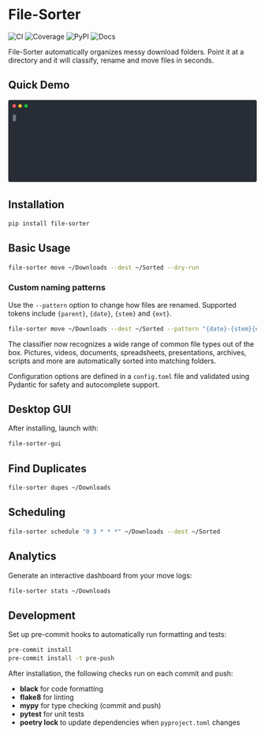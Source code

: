 # File-Sorter

![CI](https://github.com/<ORG>/file-sorter/actions/workflows/ci.yml/badge.svg) ![Coverage](https://codecov.io/gh/<ORG>/file-sorter/branch/main/graph/badge.svg) ![PyPI](https://img.shields.io/pypi/v/file-sorter) ![Docs](https://img.shields.io/badge/docs-online-blue)

File-Sorter automatically organizes messy download folders. Point it at a directory and it will classify, rename and move files in seconds.

## Quick Demo

![Demo](media/demo.svg)

## Installation
```bash
pip install file-sorter
```

## Basic Usage
```bash
file-sorter move ~/Downloads --dest ~/Sorted --dry-run
```

### Custom naming patterns
Use the ``--pattern`` option to change how files are renamed. Supported tokens
include ``{parent}``, ``{date}``, ``{stem}`` and ``{ext}``.
```bash
file-sorter move ~/Downloads --dest ~/Sorted --pattern "{date}-{stem}{ext}"
```

The classifier now recognizes a wide range of common file types out of the box.
Pictures, videos, documents, spreadsheets, presentations, archives, scripts and
more are automatically sorted into matching folders.

Configuration options are defined in a `config.toml` file and validated using
Pydantic for safety and autocomplete support.


## Desktop GUI
After installing, launch with:
```bash
file-sorter-gui
```

## Find Duplicates
```bash
file-sorter dupes ~/Downloads
```

## Scheduling
```bash
file-sorter schedule "0 3 * * *" ~/Downloads --dest ~/Sorted
```

## Analytics
Generate an interactive dashboard from your move logs:
```bash
file-sorter stats ~/Downloads
```

## Development
Set up pre-commit hooks to automatically run formatting and tests:
```bash
pre-commit install
pre-commit install -t pre-push
```
After installation, the following checks run on each commit and push:
- **black** for code formatting
- **flake8** for linting
- **mypy** for type checking (commit and push)
- **pytest** for unit tests
- **poetry lock** to update dependencies when `pyproject.toml` changes
